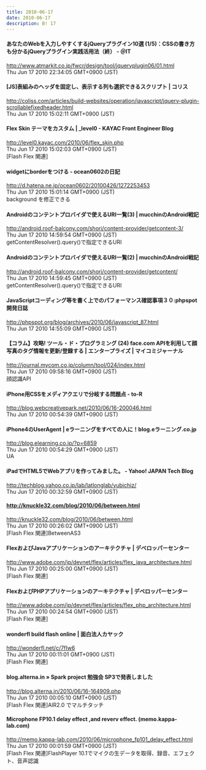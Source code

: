 ```yaml
---
title: 2010-06-17
date: 2010-06-17
description: B! 17
---
```


####  あなたのWebを入力しやすくするjQueryプラグイン10選 (1/5)：CSSの書き方も分かるjQueryプラグイン実践活用法（終） - ＠IT
http://www.atmarkit.co.jp/fwcr/design/tool/jqueryplugin06/01.html<br>
Thu Jun 17 2010 22:34:05 GMT+0900 (JST)<br>


####   [JS]表組みのヘッダを固定し、表示する列も選択できるスクリプト | コリス
http://coliss.com/articles/build-websites/operation/javascript/jquery-plugin-scrollablefixedheader.html<br>
Thu Jun 17 2010 15:02:11 GMT+0900 (JST)<br>


#### Flex Skin テーマをカスタム | _level0 - KAYAC Front Engineer Blog
http://level0.kayac.com/2010/06/flex_skin.php<br>
Thu Jun 17 2010 15:02:03 GMT+0900 (JST)<br>
[Flash Flex 関連]


#### widgetにborderをつける - ocean0602の日記
http://d.hatena.ne.jp/ocean0602/20100426/1272253453<br>
Thu Jun 17 2010 15:01:14 GMT+0900 (JST)<br>
background を修正できる


#### Androidのコンテントプロバイダで使えるURI一覧(3)  |  mucchinのAndroid戦記
http://android.roof-balcony.com/shori/content-provider/getcontent-3/<br>
Thu Jun 17 2010 14:59:54 GMT+0900 (JST)<br>
getContentResolver().query()で指定できるURI


#### Androidのコンテントプロバイダで使えるURI一覧(2)  |  mucchinのAndroid戦記
http://android.roof-balcony.com/shori/content-provider/getcontent/<br>
Thu Jun 17 2010 14:59:45 GMT+0900 (JST)<br>
getContentResolver().query()で指定できるURI


#### JavaScriptコーディング等を書く上でのパフォーマンス確認事項３０:phpspot開発日誌
http://phpspot.org/blog/archives/2010/06/javascript_87.html<br>
Thu Jun 17 2010 14:55:09 GMT+0900 (JST)<br>


#### 【コラム】攻略! ツール・ド・プログラミング (24) face.com APIを利用して顔写真のタグ情報を更新/登録する | エンタープライズ | マイコミジャーナル
http://journal.mycom.co.jp/column/tool/024/index.html<br>
Thu Jun 17 2010 09:58:16 GMT+0900 (JST)<br>
顔認識API


#### iPhone用CSSをメディアクエリで分岐する問題点 - to-R
http://blog.webcreativepark.net/2010/06/16-200046.html<br>
Thu Jun 17 2010 00:54:39 GMT+0900 (JST)<br>


#### iPhone4のUserAgent | eラーニングをすべての人に！blog.eラーニング.co.jp
http://blog.elearning.co.jp/?p=6859<br>
Thu Jun 17 2010 00:54:29 GMT+0900 (JST)<br>
UA


#### iPadでHTML5でWebアプリを作ってみました。 - Yahoo! JAPAN Tech Blog
http://techblog.yahoo.co.jp/lab/latlonglab/yubichiz/<br>
Thu Jun 17 2010 00:32:59 GMT+0900 (JST)<br>


#### http://knuckle32.com/blog/2010/06/between.html
http://knuckle32.com/blog/2010/06/between.html<br>
Thu Jun 17 2010 00:26:02 GMT+0900 (JST)<br>
[Flash Flex 関連]BetweenAS3


#### FlexおよびJavaアプリケーションのアーキテクチャ | デベロッパーセンター
http://www.adobe.com/jp/devnet/flex/articles/flex_java_architecture.html<br>
Thu Jun 17 2010 00:25:00 GMT+0900 (JST)<br>
[Flash Flex 関連]


#### FlexおよびPHPアプリケーションのアーキテクチャ | デベロッパーセンター
http://www.adobe.com/jp/devnet/flex/articles/flex_php_architecture.html<br>
Thu Jun 17 2010 00:24:54 GMT+0900 (JST)<br>
[Flash Flex 関連]


#### wonderfl build flash online | 面白法人カヤック
http://wonderfl.net/c/7fIw6<br>
Thu Jun 17 2010 00:11:01 GMT+0900 (JST)<br>
[Flash Flex 関連]


#### blog.alterna.in » Spark project 勉強会 SP3で発表しました
http://blog.alterna.in/2010/06/16-164909.php<br>
Thu Jun 17 2010 00:05:10 GMT+0900 (JST)<br>
[Flash Flex 関連]AIR2.0 でマルチタッチ


#### Microphone FP10.1  delay effect ,and reverv effect. (memo.kappa-lab.com)
http://memo.kappa-lab.com/2010/06/microphone_fp101_delay_effect.html<br>
Thu Jun 17 2010 00:01:59 GMT+0900 (JST)<br>
[Flash Flex 関連]FlashPlayer 10.1でマイクの生データを取得、録音、エフェクト、音声認識


